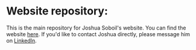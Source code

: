 # Website repository:
This is the main repository for Joshua Soboil's website. You can find the website [here](https://jsoboil.github.io/). If you'd like to contact Joshua directly, please message him on [LinkedIn](https://www.linkedin.com/in/joshua-soboil-067351172/).